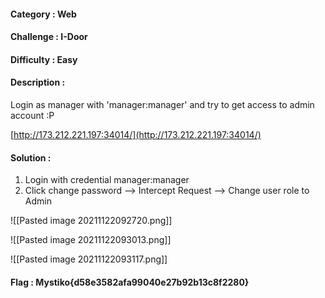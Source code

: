 #### Category : Web
#### Challenge : I-Door
#### Difficulty : Easy
#### Description : 
Login as manager with 'manager:manager' and try to get access to admin account :P

[http://173.212.221.197:34014/](http://173.212.221.197:34014/)

#### Solution :
1. Login with credential manager:manager
2. Click change password --> Intercept Request --> Change user role to Admin

![[Pasted image 20211122092720.png]]

![[Pasted image 20211122093013.png]]

![[Pasted image 20211122093117.png]]

#### Flag : Mystiko{d58e3582afa99040e27b92b13c8f2280}